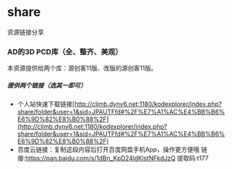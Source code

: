 # share
资源链接分享

### AD的3D PCD库（全、整齐、美观）
本资源提供给两个库：源创客11版、改版的源创客11版。

##### 提供两个链接（选其一即可）
* 个人站快速下载链接[http://climb.dynv6.net:1180/kodexplorer/index.php?share/folder&user=1&sid=JPAUTFfd#%2F%E7%A1%AC%E4%BB%B6%E6%9D%82%E8%B0%88%2F](http://climb.dynv6.net:1180/kodexplorer/index.php?share/folder&user=1&sid=JPAUTFfd#%2F%E7%A1%AC%E4%BB%B6%E6%9D%82%E8%B0%88%2F)
* 百度云链接：复制这段内容后打开百度网盘手机App，操作更方便哦 链接:https://pan.baidu.com/s/1dBn_KpD24ldKlstNFkdJzQ 提取码:t177
